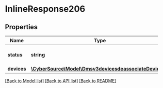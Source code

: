 # InlineResponse206

## Properties
Name | Type | Description | Notes
------------ | ------------- | ------------- | -------------
**status** | **string** | Possible values: - OK - BAD_REQUEST | [optional] 
**devices** | [**\CyberSource\Model\Dmsv3devicesdeassociateDevices[]**](Dmsv3devicesdeassociateDevices.md) |  | [optional] 

[[Back to Model list]](../README.md#documentation-for-models) [[Back to API list]](../README.md#documentation-for-api-endpoints) [[Back to README]](../README.md)


